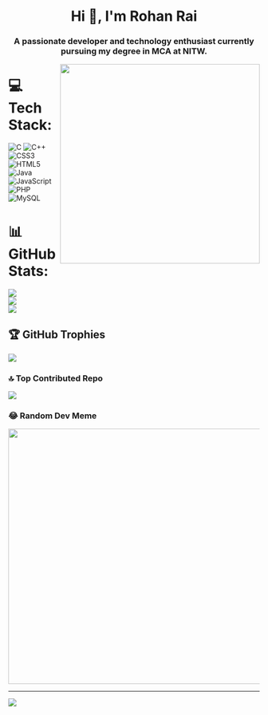<h1 align="center">Hi 👋, I'm Rohan Rai</h1>
<h3 align="center">A passionate developer and technology enthusiast currently pursuing my degree in MCA at NITW.</h3>
<img  align="right" width="400px" src="https://i.pinimg.com/originals/f5/36/01/f53601133f236d1cb167ac19f05a3d60.gif">

# 💻 Tech Stack:
![C](https://img.shields.io/badge/c-%2300599C.svg?style=for-the-badge&logo=c&logoColor=white) ![C++](https://img.shields.io/badge/c++-%2300599C.svg?style=for-the-badge&logo=c%2B%2B&logoColor=white) ![CSS3](https://img.shields.io/badge/css3-%231572B6.svg?style=for-the-badge&logo=css3&logoColor=white) ![HTML5](https://img.shields.io/badge/html5-%23E34F26.svg?style=for-the-badge&logo=html5&logoColor=white) ![Java](https://img.shields.io/badge/java-%23ED8B00.svg?style=for-the-badge&logo=java&logoColor=white) ![JavaScript](https://img.shields.io/badge/javascript-%23323330.svg?style=for-the-badge&logo=javascript&logoColor=%23F7DF1E) ![PHP](https://img.shields.io/badge/php-%23777BB4.svg?style=for-the-badge&logo=php&logoColor=white) ![MySQL](https://img.shields.io/badge/mysql-%2300f.svg?style=for-the-badge&logo=mysql&logoColor=white)
# 📊 GitHub Stats:
![](https://github-readme-stats.vercel.app/api?username=fomosapien23&theme=dark&hide_border=true&include_all_commits=true&count_private=false)<br/>
![](https://github-readme-streak-stats.herokuapp.com/?user=fomosapien23&theme=dark&hide_border=true)<br/>
![](https://github-readme-stats.vercel.app/api/top-langs/?username=fomosapien23&theme=dark&hide_border=true&include_all_commits=true&count_private=false&layout=compact)

## 🏆 GitHub Trophies
![](https://github-profile-trophy.vercel.app/?username=fomosapien23&theme=radical&no-frame=true&no-bg=false&margin-w=4)

### 🔝 Top Contributed Repo
![](https://github-contributor-stats.vercel.app/api?username=fomosapien23&limit=5&theme=dark&combine_all_yearly_contributions=true)

### 😂 Random Dev Meme
<img src="https://rm.up.railway.app/" width="512px"/>

---
[![](https://visitcount.itsvg.in/api?id=fomosapien23&icon=0&color=0)](https://visitcount.itsvg.in)

<!-- Proudly created with GPRM ( https://gprm.itsvg.in ) -->
